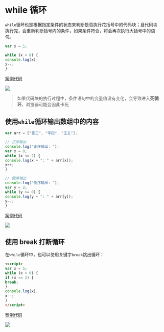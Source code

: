 # while 循环

`while`循环也是根据指定条件的状态来判断是否执行花括号中的代码块；且代码块执行完，会重新判断括号内的条件，如果条件符合，将会再次执行大括号中的语句。

```js
var x = 5;

while (x > 0) {
console.log(x);
x--;
}
```

[案例代码](./demo/demo01.html)

![](./images/01.png)

> 如果代码块的执行过程中，条件语句中的变量值没有变化，会导致进入**死循环**，浏览器可能会因此卡死

## 使用`while`循环输出数组中的内容

```js
var arr = ["张三", "李四", "王五"];

// 正序输出
console.log("正序输出: ");
var x = 0;
while (x <= 2) {
console.log(x + ": " + arr[x]);
x++;
}

// 倒序输出
console.log("倒序输出: ");
var y = 2;
while (y >= 0) {
console.log(y + ": " + arr[y]);
y--;
}
```

[案例代码](./demo/demo02.html)

![](./images/02.png)

## 使用 break 打断循环

在`while`循环中，也可以使用关键字`break`跳出循环：

```html
<script>
var x = 5;
while (x > 0) {
if (x == 2) {
break;
}
console.log(x);
x--;
}
</script>
```

[案例代码](./demo/demo03.html)

![](./images/03.png)
